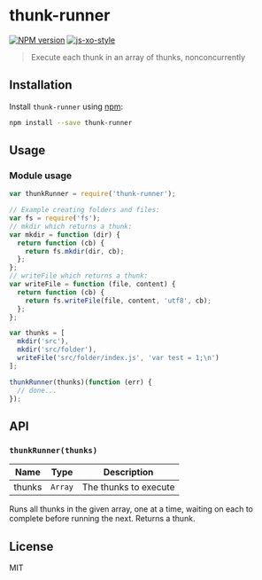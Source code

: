 # thunk-runner

[![NPM version][npm-image]][npm-url] [![js-xo-style][codestyle-image]][codestyle-url]

> Execute each thunk in an array of thunks, nonconcurrently

## Installation

Install `thunk-runner` using [npm](https://www.npmjs.com/):

```bash
npm install --save thunk-runner
```

## Usage

### Module usage

```javascript
var thunkRunner = require('thunk-runner');

// Example creating folders and files:
var fs = require('fs');
// mkdir which returns a thunk:
var mkdir = function (dir) {
  return function (cb) {
    return fs.mkdir(dir, cb);
  };
};
// writeFile which returns a thunk:
var writeFile = function (file, content) {
  return function (cb) {
    return fs.writeFile(file, content, 'utf8', cb);
  };
};

var thunks = [
  mkdir('src'),
  mkdir('src/folder'),
  writeFile('src/folder/index.js', 'var test = 1;\n')
];

thunkRunner(thunks)(function (err) {
  // done...
});
```

## API

### `thunkRunner(thunks)`

| Name | Type | Description |
|------|------|-------------|
| thunks | `Array` | The thunks to execute |

Runs all thunks in the given array, one at a time, waiting on each to complete before running the next. Returns a thunk.

## License

MIT

[npm-url]: https://npmjs.org/package/thunk-runner
[npm-image]: https://badge.fury.io/js/thunk-runner.svg
[codestyle-url]: https://github.com/sindresorhus/xo
[codestyle-image]: https://img.shields.io/badge/code%20style-xo-brightgreen.svg?style=flat
